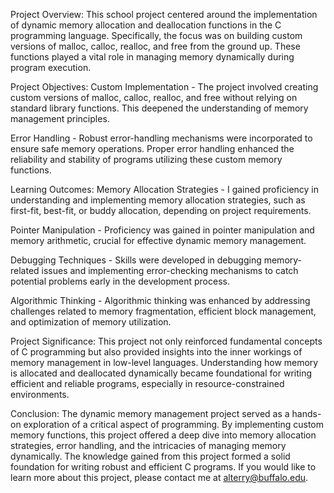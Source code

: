 Project Overview:
This school project centered around the implementation of dynamic memory allocation and deallocation functions in the C programming language. Specifically, the focus was on building custom versions of malloc, calloc, realloc, and free from the ground up. These functions played a vital role in managing memory dynamically during program execution.

Project Objectives:
Custom Implementation - The project involved creating custom versions of malloc, calloc, realloc, and free without relying on standard library functions. This deepened the understanding of memory management principles.

Error Handling - Robust error-handling mechanisms were incorporated to ensure safe memory operations. Proper error handling enhanced the reliability and stability of programs utilizing these custom memory functions.

Learning Outcomes:
Memory Allocation Strategies - I gained proficiency in understanding and implementing memory allocation strategies, such as first-fit, best-fit, or buddy allocation, depending on project requirements.

Pointer Manipulation - Proficiency was gained in pointer manipulation and memory arithmetic, crucial for effective dynamic memory management.

Debugging Techniques - Skills were developed in debugging memory-related issues and implementing error-checking mechanisms to catch potential problems early in the development process.

Algorithmic Thinking - Algorithmic thinking was enhanced by addressing challenges related to memory fragmentation, efficient block management, and optimization of memory utilization.

Project Significance:
This project not only reinforced fundamental concepts of C programming but also provided insights into the inner workings of memory management in low-level languages. Understanding how memory is allocated and deallocated dynamically became foundational for writing efficient and reliable programs, especially in resource-constrained environments.

Conclusion:
The dynamic memory management project served as a hands-on exploration of a critical aspect of programming. By implementing custom memory functions, this project offered a deep dive into memory allocation strategies, error handling, and the intricacies of managing memory dynamically. The knowledge gained from this project formed a solid foundation for writing robust and efficient C programs. If you would like to learn more about this project, please contact me at alterry@buffalo.edu.
